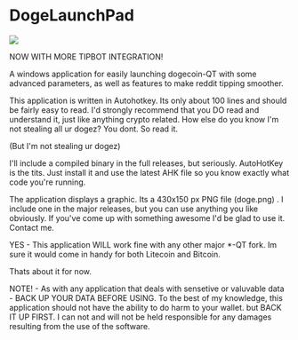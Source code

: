DogeLaunchPad
=============

<img src=http://i.imgur.com/xDSjf46.png>


NOW WITH MORE TIPBOT INTEGRATION!


A windows application for easily launching dogecoin-QT with some advanced parameters, as well as features to make reddit tipping smoother.


This application is written in Autohotkey. Its only about 100 lines and should be fairly easy to read. I'd strongly recommend that you DO read and understand it, just like anything crypto related. How else do you know I'm not stealing all
ur dogez? You dont. So read it.

(But I'm not stealing ur dogez)

I'll include a compiled binary in the full releases, but seriously. AutoHotKey is the tits. Just install it and use the latest AHK file so you know exactly what code you're running.


The application displays a graphic. Its a 430x150 px PNG file (doge.png) . I include one in the major releases, but you can use anything you like obviously. If you've come up with something awesome I'd be glad to use it. Contact me.


YES - This application WILL work fine with any other major *-QT fork. Im sure it would come in handy for both Litecoin and Bitcoin.


Thats about it for now.



NOTE! - As with any application that deals with sensetive or valuvable data - BACK UP YOUR DATA BEFORE USING. To the best of my knowledge, this application should not have the ability to do harm to your wallet. but BACK IT UP FIRST. I can not and will not be held responsible for any damages resulting from the use of the software.
